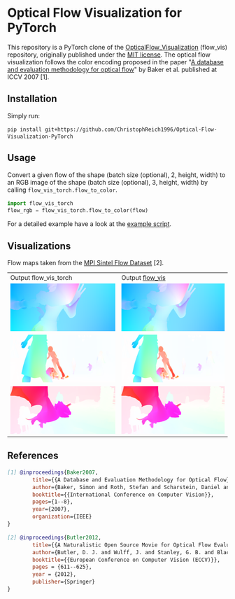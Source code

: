 # Optical Flow Visualization for PyTorch

This repository is a PyTorch clone of the [OpticalFlow_Visualization](https://github.com/tomrunia/OpticalFlow_Visualization) (flow_vis) repository, originally published under the [MIT license](https://github.com/tomrunia/OpticalFlow_Visualization/blob/master/LICENSE.txt). The optical flow visualization follows the color encoding proposed in the paper "[A database and evaluation methodology for optical flow](https://link.springer.com/content/pdf/10.1007/s11263-010-0390-2.pdf)" by Baker et al. published at ICCV 2007 [1].

## Installation

Simply run:

```shell script
pip install git+https://github.com/ChristophReich1996/Optical-Flow-Visualization-PyTorch
```

## Usage

Convert a given flow of the shape (batch size (optional), 2, height, width) to an RGB image of the shape (batch size (optional), 3, height, width) by calling `flow_vis_torch.flow_to_color`.

```python
import flow_vis_torch
flow_rgb = flow_vis_torch.flow_to_color(flow)
```

For a detailed example have a look at the [example script](example.py).

## Visualizations

Flow maps taken from the [MPI Sintel Flow Dataset](http://sintel.is.tue.mpg.de/) [2].

<table>
  <tr>
    <td> Output flow_vis_torch </td>
    <td> Output <a href="https://github.com/tomrunia/OpticalFlow_Visualization">flow_vis</a> </td>
  </tr> 
  <tr>
    <td> <img src="/images/frame_0005_flow_vis_torch.png"  alt="1" width = 256px height = 109px > </td>
    <td> <img src="/images/frame_0005_flow_vis.png" alt="2" width = 256px height = 109px> </td>
  </tr>
  <tr>
    <td> <img src="/images/frame_0014_flow_vis_torch.png"  alt="3" width = 256px height = 109px > </td>
    <td> <img src="/images/frame_0014_flow_vis.png" alt="4" width = 256px height = 109px> </td>
  </tr>
  <tr>
    <td> <img src="/images/frame_0023_flow_vis_torch.png"  alt="5" width = 256px height = 109px > </td>
    <td> <img src="/images/frame_0023_flow_vis.png" alt="6" width = 256px height = 109px> </td>
  </tr>
</table>

## References

```bibtex
[1] @inproceedings{Baker2007,
        title={{A Database and Evaluation Methodology for Optical Flow}},
        author={Baker, Simon and Roth, Stefan and Scharstein, Daniel and Black, Michael J and Lewis, JP and Szeliski, Richard},
        booktitle={{International Conference on Computer Vision}},
        pages={1--8},
        year={2007},
        organization={IEEE}
}
```

```bibtex
[2] @inproceedings{Butler2012,
        title={{A Naturalistic Open Source Movie for Optical Flow Evaluation}},
        author={Butler, D. J. and Wulff, J. and Stanley, G. B. and Black, M. J.},
        booktitle={{European Conference on Computer Vision (ECCV)}},
        pages = {611--625},
        year = {2012},
        publisher={Springer}
}
```